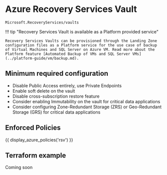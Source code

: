 # Azure Recovery Services Vault

```
Microsoft.RecoveryServices/vaults
```

!!! tip "Recovery Services Vault is available as a Platform provided service"

    Recovery Services Vaults can be provisioned through the Landing Zone configuration files as a Platform service for the use case of backup of Virtual Machines and SQL Server on Azure VM. Read more about the Platform feature [Automated Backup of VMs and SQL Server VMs](../platform-guide/vm/backup.md).

## Minimum required configuration

- Disable Public Access entirely, use Private Endpoints
- Enable soft delete on the vault
- Disable cross-subscription restore feature
- Consider enabling Immutability on the vault for critical data applications
- Consider configuring Zone-Redundant Storage (ZRS) or Geo-Redundant Storage (GRS) for critical data applications

## Enforced Policies

{{ display_azure_policies('rsv') }}

## Terraform example

Coming soon
